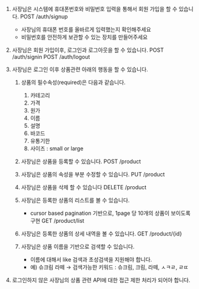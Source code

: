 1. 사장님은 시스템에 휴대폰번호와 비밀번호 입력을 통해서 회원 가입을 할 수 있습니다. 
POST /auth/signup
    - 사장님의 휴대폰 번호를 올바르게 입력했는지 확인해주세요
    - 비밀번호를 안전하게 보관할 수 있는 장치를 만들어주세요

2. 사장님은 회원 가입이후, 로그인과 로그아웃을 할 수 있습니다. 
POST /auth/signin
POST /auth/logout

3. 사장님은 로그인 이후 상품관련 아래의 행동을 할 수 있습니다. 
    1. 상품의 필수속성(required)은 다음과 같습니다. 
        1. 카테고리
        2. 가격
        3. 원가 
        4. 이름 
        5. 설명
        6. 바코드
        7. 유통기한 
        8. 사이즈 : small or large
    2. 사장님은 상품을 등록할 수 있습니다. 
    POST /product
    3. 사장님은 상품의 속성을 부분 수정할 수 있습니다. 
    PUT /product
    4. 사장님은 상품을 삭제 할 수 있습니다
    DELETE /product
    5. 사장님은 등록한 상품의 리스트를 볼 수 있습니다. 
        - cursor based pagination 기반으로, 1page 당 10개의 상품이 보이도록 구현
    GET /product/list
    6. 사장님은 등록한 상품의 상세 내역을 볼 수 있습니다. 
    GET /product/{id}

    7. 사장님은 상품 이름을 기반으로 검색할 수 있습니다. 
        - 이름에 대해서 like 검색과 초성검색을 지원해야 합니다.
        - 예) 슈크림 라떼 → 검색가능한 키워드 : 슈크림, 크림, 라떼, ㅅㅋㄹ, ㄹㄸ

4. 로그인하지 않은 사장님의 상품 관련 API에 대한 접근 제한 처리가 되어야 합니다.